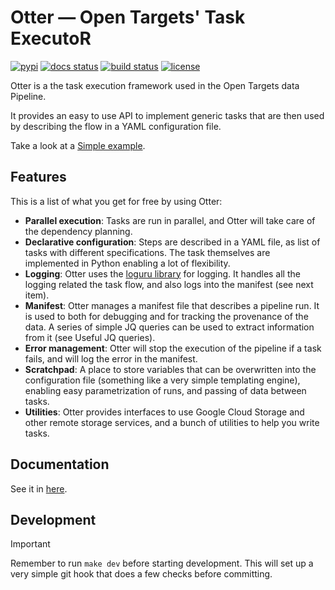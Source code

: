 # Otter — Open Targets' Task ExecutoR

[![pypi](https://raster.shields.io/pypi/v/opentargets-otter.png)](https://pypi.org/project/opentargets-otter/)
[![docs status](https://github.com/opentargets/otter/actions/workflows/docs.yaml/badge.svg)](https://opentargets.github.io/otter)
[![build status](https://github.com/opentargets/otter/actions/workflows/build.yaml/badge.svg)](https://github.com/opentargets/otter/actions/workflows/build.yaml)
[![license](https://img.shields.io/github/license/opentargets/otter.svg)](LICENSE)

Otter is a the task execution framework used in the Open Targets data Pipeline.

It provides an easy to use API to implement generic tasks that are then used by
describing the flow in a YAML configuration file.

Take a look at a [Simple example](https://opentargets.github.io/otter/#otter-example).


## Features

This is a list of what you get for free by using Otter:
  * **Parallel execution**: Tasks are run in parallel, and Otter will take care of
    the dependency planning.
  * **Declarative configuration**: Steps are described in a YAML file, as list of
    tasks with different specifications. The task themselves are implemented
    in Python enabling a lot of flexibility.
  * **Logging**: Otter uses the [loguru library](https://github.com/delgan/loguru)
    for logging. It handles all the logging related the task flow, and also logs
    into the manifest (see next item).
  * **Manifest**: Otter manages a manifest file that describes a pipeline run. It
    is used to both for debugging and for tracking the provenance of the data. A series of simple JQ queries can be used to extract information from it (see Useful JQ queries).
  * **Error management**: Otter will stop the execution of the pipeline if a task fails,
    and will log the error in the manifest.
  * **Scratchpad**: A place to store variables that can be overwritten into the
    configuration file (something like a very simple templating engine), enabling
    easy parametrization of runs, and passing of data between tasks.
  * **Utilities**: Otter provides interfaces to use Google Cloud Storage and other
    remote storage services, and a bunch of utilities to help you write tasks.


## Documentation

See it in [here](https://opentargets.github.io/otter).


## Development

> [!IMPORTANT]
> Remember to run `make dev` before starting development. This will set up a very
> simple git hook that does a few checks before committing.
